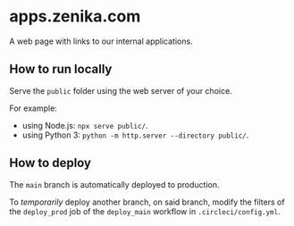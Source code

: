 # apps.zenika.com

A web page with links to our internal applications.

## How to run locally

Serve the `public` folder using the web server of your choice.

For example:
- using Node.js: `npx serve public/`.
- using Python 3: `python -m http.server --directory public/`.

## How to deploy

The `main` branch is automatically deployed to production.

To *temporarily* deploy another branch, on said branch, modify the filters of
the `deploy_prod` job of the `deploy_main` workflow in `.circleci/config.yml`.
